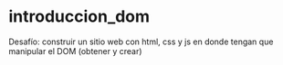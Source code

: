 # introduccion_dom
Desafío: construir un sitio web con html, css y js en donde tengan que manipular el DOM (obtener y crear)
